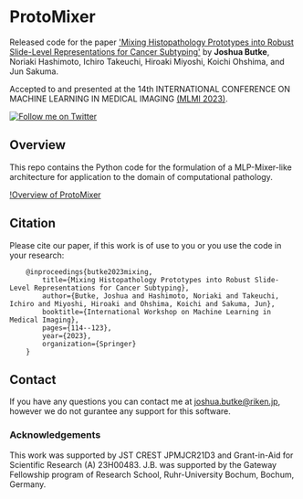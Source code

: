 # ProtoMixer
Released code for the paper ['Mixing Histopathology Prototypes into Robust Slide-Level Representations for Cancer Subtyping'](https://link.springer.com/chapter/10.1007/978-3-031-45676-3_12)
by **Joshua Butke**, Noriaki Hashimoto, Ichiro Takeuchi, Hiroaki Miyoshi, Koichi Ohshima, and Jun Sakuma.

Accepted to and presented at the 14th INTERNATIONAL CONFERENCE ON MACHINE LEARNING IN MEDICAL IMAGING [(MLMI 2023)](https://sites.google.com/view/mlmi2023/).

[![Follow me on Twitter](https://img.shields.io/twitter/follow/JoshuaButke?style=social&logo=twitter)](https://twitter.com/intent/follow?screen_name=JoshuaButke)

## Overview
This repo contains the Python code for the formulation of a MLP-Mixer-like architecture for application to the domain of computational pathology.

[!Overview of ProtoMixer](pathomix-rev-3.png)


## Citation
Please cite our paper, if this work is of use to you or you use the code in your research:
```
    @inproceedings{butke2023mixing,
        title={Mixing Histopathology Prototypes into Robust Slide-Level Representations for Cancer Subtyping},
        author={Butke, Joshua and Hashimoto, Noriaki and Takeuchi, Ichiro and Miyoshi, Hiroaki and Ohshima, Koichi and Sakuma, Jun},
        booktitle={International Workshop on Machine Learning in Medical Imaging},
        pages={114--123},
        year={2023},
        organization={Springer}
    }
```

## Contact
If you have any questions you can contact me at joshua.butke@riken.jp, however we do not gurantee any support for this software.

### Acknowledgements
This work was supported by JST CREST JPMJCR21D3 and Grant-in-Aid for Scientific Research (A) 23H00483. J.B. was supported by the Gateway Fellowship program of Research School, Ruhr-University Bochum, Bochum, Germany.

